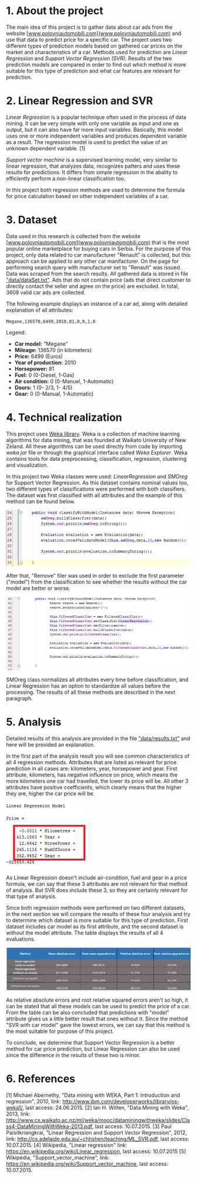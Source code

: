# 1. About the project

The main idea of this project is to gather data about car ads from the website [www.polovniautomobili.com](www.polovniautomobili.com) and use that data to predict price for a specific car. The project uses two different types of prediction models based on gathered car prices on the market and characteristics of a car. Methods used for prediction are *Linear Regression* and *Support Vector Regression (SVR)*. Results of the two prediction models are compared in order to find out which method is more suitable for this type of prediction and what car features are relevant for prediction.

# 2. Linear Regression and SVR

*Linear Regression* is a popular technique often used in the process of data mining. It can be very simple with only one variable as input and one as output, but it can also have far more input variables. Basically, this model uses one or more independent variables and produces dependent variable as a result. The regression model is used to predict the value of an unknown dependent variable. [1]

*Support vector machine* is a supervised learning model, very similar to linear regression, that analyzes data, recognizes patters and uses these results for predictions. It differs from simple regression in the abality to efficiently perform a non-linear classification too.  

In this project both regression methods are used to determine the formula for price calculation based on other independent variables of a car.   

# 3. Dataset

Data used in this research is collected from the website [www.polovniautomobili.com](www.polovniautomobili.com) that is the most popular online marketplace for buying cars in Serbia. For the purpose of this project, only data related to car manufacturer "Renault" is collected, but this approach can be applied to any other car manifacturer. On the page for performing search query with manufacturer set to "Renault" was issued. Data was scraped from the search results. All gathered data is stored in file ["data/dataSet.txt"](https://github.com/nikolaradulovic/CarPricePrediction/blob/master/data/dataSet.txt). Ads that do not contain price (ads that direct customer to directly contact the seller and agree on the price) are excluded. In total, 3608 valid car ads are collected.

The following example displays an instance of a car ad, along with detailed explanation of all attributes:

```
Megane,136570,6499,2010,81,0,0,1,0
```

Legend:

- **Car model:** "Megane"
- **Mileage:** 136570 (in kilometers)
- **Price:** 6499 (Euros)
- **Year of production:** 2010
- **Horsepower:** 81
- **Fuel:** 0 (0-Diesel, 1-Gas)
- **Air condition:** 0 (0-Manuel, 1-Automatic)
- **Doors:** 1 (0- 2/3, 1- 4/5)
- **Gear:** 0 (0-Manual, 1-Automatic)

# 4. Technical realization

This project uses [Weka library](http://www.cs.waikato.ac.nz/ml/weka/). Weka is a collection of machine learning algorithms for data mining, that was founded at Waikato University of New Zeland. All these algorithms can be used directly from code by importing *weka.jar* file or through the graphical interface called *Weka Explorer*. Weka contains tools for data preprocessing, classification, regression, clustering and visualization.

In this project two Weka classes were used: *LinearRegression* and *SMOreg* for Support Vector Regression. As this dataset contains nominal values too, two different types of classifications were performed with both classifiers. The dataset was first classified with all attributes and the example of this method can be found below.

![Alt text](/image/classify2.png?raw=true "Regression results")

After that, "Remove" filer was used in order to exclude the first parameter ("model") from the classification to see whether the results without the car model are better or worse. 

![Alt text](/image/classify1.png?raw=true "Regression results")

SMOreg class normalizes all attributes every time before classification, and Linear Regression has an option to standardize all values before the processing. The results of all these methods are described in the next paragraph.

# 5. Analysis

Detailed results of this analysis are provided in the file ["data/results.txt"](https://github.com/nikolaradulovic/CarPricePrediction/blob/master/data/results.txt) and here will be provided an explanation. 

In the first part of the analysis result you will see common characteristics of all 4 regression methods. Attributes that are listed as relevant for price prediction in all cases are: kilometers, year, horsepower and gear. First attribute, kilometers, has negative influence on price, which means the more kilometers one car had travelled, the lower its price will be. All other 3 attributes have positive coefficients, which clearly means that the higher they are, higher the car price will be.

![Alt text](/image/price.png?raw=true "Regression results")

As Linear Regression doesn't include air-condition, fuel and gear in a price formula, we can say that these 3 attributes are not relevant for that method of analysis. But SVR does include these 3, so they are certainly relevant for that type of analysis.

Since both regression methods were performed on two different datasets, in the next section we will compare the results of these four analysis and try to determine which dataset is more suitable for this type of prediction. First dataset includes car model as its first attribute, and the second dataset is without the model attribute. The table displays the results of all 4 evaluations.

![Alt text](/image/results.png?raw=true "Regression results")

As relative absolute errors and root relative squared errors aren't so high, it can be stated that all these models can be used to predict the price of a car. From the table can be also concluded that predictions with "model" attribute gives us a little better result that ones without it. Since the method "SVR with car model" gave the lowest errors, we can say that this method is the most suitable for purpose of this project.

To conclude, we determine that Support Vector Regression is a better method for car price prediction, but Linear Regression can also be used since the difference in the results of these two is minor.  

# 6. References

[1] Michael Abernethy, "Data mining with WEKA, Part 1: Introduction and regression", 2010, link: http://www.ibm.com/developerworks/library/os-weka1/, last access: 24.06.2015.
[2] Ian H. Witten, "Data Mining with Weka", 2013, link: http://www.cs.waikato.ac.nz/ml/weka/mooc/dataminingwithweka/slides/Class4-DataMiningWithWeka-2013.pdf, last access: 10.07.2015.
[3] Paul Paisitkriangkrai, "Linear Regression and Support Vector Regression", 2012, link:
http://cs.adelaide.edu.au/~chhshen/teaching/ML_SVR.pdf, last access: 10.07.2015.
[4] Wikipedia,  "Linear regression" link: https://en.wikipedia.org/wiki/Linear_regression, last access: 10.07.2015
[5] Wikipedia, "Support_vector_machine", link:  https://en.wikipedia.org/wiki/Support_vector_machine, last access: 10.07.2015.

